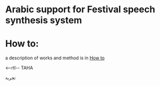 # Arabic support for Festival speech synthesis system

# How  to:
a description of works and method is in [How to ](HowTo.md) 

<--rtl-- TAHA

تجربة

